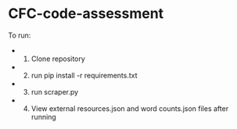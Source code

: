 # CFC-code-assessment
To run:
* 1) Clone repository
* 2) run pip install -r requirements.txt
* 3) run scraper.py
* 4) View external resources.json and word counts.json files after running
